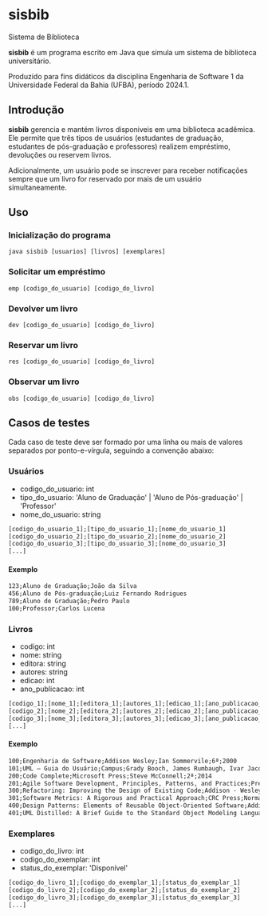 # sisbib

Sistema de Biblioteca

**sisbib** é um programa escrito em Java que simula um sistema de biblioteca
universitário.

Produzido para fins didáticos da disciplina Engenharia de Software 1 da
Universidade Federal da Bahia (UFBA), período 2024.1.

## Introdução

**sisbib** gerencia e mantém livros disponiveis em uma biblioteca acadêmica. Ele
permite que três tipos de usuários (estudantes de graduação, estudantes de
pós-graduação e professores) realizem empréstimo, devoluções ou reservem livros.

Adicionalmente, um usuário pode se inscrever para receber notificações sempre
que um livro for reservado por mais de um usuário simultaneamente.

## Uso

### Inicialização do programa

`java sisbib [usuarios] [livros] [exemplares]`

### Solicitar um empréstimo

`emp [codigo_do_usuario] [codigo_do_livro]`

### Devolver um livro

`dev [codigo_do_usuario] [codigo_do_livro]`

### Reservar um livro

`res [codigo_do_usuario] [codigo_do_livro]`

### Observar um livro

`obs [codigo_do_usuario] [codigo_do_livro]`

## Casos de testes

Cada caso de teste deve ser formado por uma linha ou mais de valores separados
por ponto-e-vírgula, seguindo a convenção abaixo:

### Usuários

-   codigo_do_usuario: int
-   tipo_do_usuario: 'Aluno de Graduação' | 'Aluno de Pós-graduação' |
    'Professor'
-   nome_do_usuario: string

```txt
[codigo_do_usuario_1];[tipo_do_usuario_1];[nome_do_usuario_1]
[codigo_do_usuario_2];[tipo_do_usuario_2];[nome_do_usuario_2]
[codigo_do_usuario_3];[tipo_do_usuario_3];[nome_do_usuario_3]
[...]
```

#### Exemplo

```txt
123;Aluno de Graduação;João da Silva
456;Aluno de Pós-graduação;Luiz Fernando Rodrigues
789;Aluno de Graduação;Pedro Paulo
100;Professor;Carlos Lucena
```

### Livros

-   codigo: int
-   nome: string
-   editora: string
-   autores: string
-   edicao: int
-   ano_publicacao: int

```txt
[codigo_1];[nome_1];[editora_1];[autores_1];[edicao_1];[ano_publicacao_1]
[codigo_2];[nome_2];[editora_2];[autores_2];[edicao_2];[ano_publicacao_2]
[codigo_3];[nome_3];[editora_3];[autores_3];[edicao_3];[ano_publicacao_3]
[...]
```

#### Exemplo

```txt
100;Engenharia de Software;Addison Wesley;Ian Sommervile;6ª;2000
101;UML – Guia do Usuário;Campus;Grady Booch, James Rumbaugh, Ivar Jacobson;7ª;2000
200;Code Complete;Microsoft Press;Steve McConnell;2ª;2014
201;Agile Software Development, Principles, Patterns, and Practices;Prentice Hall;Robert Martin;1ª;2002
300;Refactoring: Improving the Design of Existing Code;Addison - Wesley Professional;Martin Fowler;1ª;1999
301;Software Metrics: A Rigorous and Practical Approach;CRC Press;Norman Fenton, James Bieman;3ª;2014
400;Design Patterns: Elements of Reusable Object-Oriented Software;Addison - Wesley Professional;Erich Gamma, Richard Helm, Ralph Johnson, John Vlissides;1ª;1994
401;UML Distilled: A Brief Guide to the Standard Object Modeling Language;Addison - Wesley Professional;Martin Fowler;3ª;2003
```

### Exemplares

-   codigo_do_livro: int
-   codigo_do_exemplar: int
-   status_do_exemplar: 'Disponível'

```txt
[codigo_do_livro_1];[codigo_do_exemplar_1];[status_do_exemplar_1]
[codigo_do_livro_2];[codigo_do_exemplar_2];[status_do_exemplar_2]
[codigo_do_livro_3];[codigo_do_exemplar_3];[status_do_exemplar_3]
[...]
```
